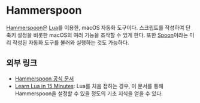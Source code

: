 <!---
title: Hammerspoon
category: macOS
language: Korean
--->

# Hammerspoon

[Hammerspoon](https://www.hammerspoon.org/)은 [Lua](https://www.lua.org/)를 이용한, macOS 자동화 도구이다.
스크립트를 작성하여 단축키 설정을 비롯한 macOS의 여러 기능을 조작할 수 있게 한다.
또한 [Spoon](https://www.hammerspoon.org/Spoons/)이라는 미리 작성된 자동화 도구를 불러와 실행하는 것도 가능하다.

## 외부 링크

- [Hammerspoon 공식 문서](https://www.hammerspoon.org/docs/)
- [Learn Lua in 15 Minutes](http://tylerneylon.com/a/learn-lua/): Lua를 처음 접하는 경우,
이 문서를 통해 Hammerspoon을 설정할 수 있을 정도의 기초 지식을 얻을 수 있다.
